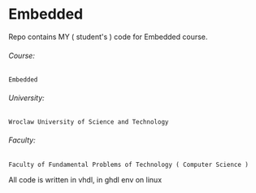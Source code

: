 # Embedded

Repo contains MY ( student's ) code for Embedded course.

###### Course:
    Embedded
###### University:
    Wroclaw University of Science and Technology
###### Faculty:
    Faculty of Fundamental Problems of Technology ( Computer Science )

All code is written in vhdl, in ghdl env on linux

